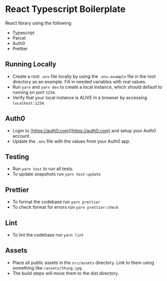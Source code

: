 # React Typescript Boilerplate

React library using the following
- Typescript
- Parcel
- Auth0
- Prettier

## Running Locally
* Create a root `.env` file locally by using the `.env.example` file in the root directory as an example. Fill in needed variables with real values.
* Run `yarn` and `yarn dev` to create a local instance, which should default to running on port `1234`.
* Verify that your local instance is ALIVE in a browser by accessing `localhost:1234`.

## Auth0
* Login to [https://auth0.com](https://auth0.com) and setup your Auth0 account. 
* Update the `.env` file with the values from your Auth0 app.

## Testing
* Run `yarn test` to run all tests.
* To update snapshots run `yarn test:update`

## Prettier
* To format the codebase run `yarn prettier`
* To check format for errors run `yarn prettier:check`

## Lint
* To lint the codebase run `yarn lint`

## Assets
* Place all public assets in the `src/assets` directory. Link to them using something like `/assets/thing.jpg`.
* The build steps will move them to the dist directory.

